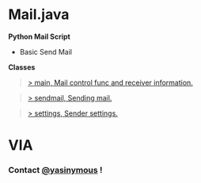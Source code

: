 # Mail.java

**Python Mail Script**

- Basic Send Mail

**Classes**

>[> main, Mail control func and receiver information. ](https://github.com/Yasinymous/Python_MailScript/blob/main/main.py)

>[> sendmail, Sending mail.](https://github.com/Yasinymous/Python_MailScript/blob/main/sendmail.py)

>[> settings, Sender settings.](https://github.com/Yasinymous/X-CARGO/tree/main/src/kargo)

# VIA
### Contact [@yasinymous](mailto:ysnakyz55@gmail.com) !